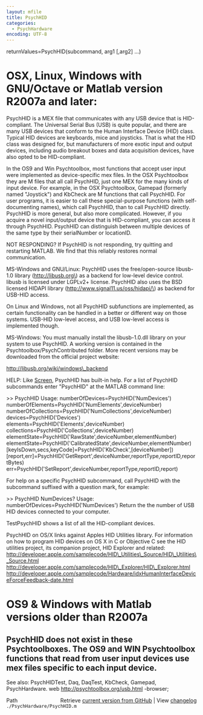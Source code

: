```yaml
---
layout: mfile
title: PsychHID
categories:
  - PsychHardware
encoding: UTF-8
---
```



returnValues=PsychHID\(subcommand, arg1 \[,arg2\] ...\)

# OSX, Linux, Windows with GNU/Octave or Matlab version R2007a and later:

PsychHID is a MEX file that communicates with any USB device that
is HID-compliant. The Universal Serial Bus \(USB\) is quite popular, and
there are many USB devices that conform to the Human Interface Device
\(HID\) class.  Typical HID devices are keyboards, mice and joysticks. That
is what the HID class was designed for, but manufacturers of more exotic
input and output devices, including audio breakout boxes and data
acquisition devices, have also opted to be HID-compliant.

In the OS9 and Win Psychtoolbox, most functions that accept user input
were implemented as device-specific mex files. In the OSX Psychtoolbox
they are M files that all call PsychHID, just one MEX for the many kinds
of input device.  For example, in the OSX Psychtoolbox, Gamepad \(formerly
named "Joystick"\) and KbCheck are M functions that call PsychHID.  For
user programs, it is easier to call these special-purpose functions \(with
self-documenting names\), which call PsychHID, than to call PsychHID
directly. PsychHID is more general, but also more complicated. However,
if you acquire a novel input/output device that is HID-compliant, you can
access it through PsychHID. PsychHID can distinguish between multiple
devices of the same type by their serialNumber or locationID.

NOT RESPONDING? If PsychHID is not responding, try quitting and
restarting MATLAB. We find that this reliably restores normal
communication.

MS-Windows and GNU/Linux: PsychHID uses the free/open-source libusb-1.0
library \(http://libusb.org\) as a backend for low-level device control.
libusb is licensed under LGPLv2+ license. PsychHID also uses the BSD
licensed HIDAPI library \(http://www.signal11.us/oss/hidapi/\) as backend
for USB-HID access.

On Linux and Windows, not all PsychHID subfunctions are implemented, as
certain functionality can be handled in a better or different way on
those systems. USB-HID low-level access, and USB low-level access is
implemented though.

MS-Windows: You must manually install the libusb-1.0.dll library on your
system to use PsychHID. A working version is contained in the
Psychtoolbox/PsychContributed folder. More recent versions may be
downloaded from the official project website:

http://libusb.org/wiki/windows\_backend

HELP: Like [Screen](/docs/Screen), PsychHID has built-in help. For a list of PsychHID
subcommands enter "PsychHID" at the MATLAB command line:

\>\> PsychHID
Usage:
numberOfDevices=PsychHID\('NumDevices'\)
numberOfElements=PsychHID\('NumElements',deviceNumber\)
numberOfCollections=PsychHID\('NumCollections',deviceNumber\)
devices=PsychHID\('Devices'\)
elements=PsychHID\('Elements',deviceNumber\)
collections=PsychHID\('Collections',deviceNumber\)
elementState=PsychHID\('RawState',deviceNumber,elementNumber\)
elementState=PsychHID\('CalibratedState',deviceNumber,elementNumber\)
\[keyIsDown,secs,keyCode\]=PsychHID\('KbCheck',\[deviceNumber\]\)
\[report,err\]=PsychHID\('GetReport',deviceNumber,reportType,reportID,reportBytes\)
err=PsychHID\('SetReport',deviceNumber,reportType,reportID,report\)

For help on a specific PsychHID subcommand, call PsychHID with the
subcommand suffixed with a question mark, for example:

  \>\> PsychHID NumDevices?
  Usage:
  numberOfDevices=PsychHID\('NumDevices'\)
  Return the the number of USB HID devices connected to your computer.

TestPsychHID shows a list of all the HID-compliant devices.

PsychHID on OS/X links against Apples HID Utilities library.  For information on
how to program HID devices on OS X in C or Objective C see the HID
utilities project, its companion project, HID Explorer and related:
http://developer.apple.com/samplecode/HID\_Utilities\_Source/HID\_Utilities\_Source.html
http://developer.apple.com/samplecode/HID\_Explorer/HID\_Explorer.html
http://developer.apple.com/samplecode/Hardware/idxHumanInterfaceDeviceForceFeedback-date.html

# OS9 & Windows with Matlab versions older than R2007a

PsychHID does not exist in these Psychtoolboxes.  The OS9 and
WIN Psychtoolbox functions that read from user input devices use mex
files specific to each input device.
----

See also: PsychHIDTest, Daq, DaqTest, KbCheck, Gamepad, PsychHardware.
web http://psychtoolbox.org/usb.html -browser;


<div class="code_header" style="text-align:right;">
  <span style="float:left;">Path&nbsp;&nbsp;</span> <span class="counter">Retrieve <a href=
  "https://raw.github.com/Psychtoolbox-3/Psychtoolbox-3/beta/./PsychHardware/PsychHID.m">current version from GitHub</a> | View <a href=
  "https://github.com/Psychtoolbox-3/Psychtoolbox-3/commits/beta/./PsychHardware/PsychHID.m">changelog</a></span>
</div>
<div class="code">
  <code>./PsychHardware/PsychHID.m</code>
</div>
